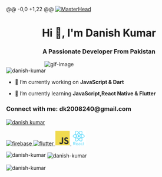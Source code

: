 @@ -0,0 +1,22 @@
[![MasterHead](https://1.bp.blogspot.com/-7A4WynwLsMw/XbBpCXG8fHI/AAAAAAAAMt4/uOa1bpLskYgrwGbllhSu2SDj_Mig8SXJQCLcBGAsYHQ/s1600/2000_600px.gif)](https://rishavchanda.io)
<h1 align="center">Hi 👋, I'm Danish Kumar</h1>
<h3 align="center">A Passionate Developer From Pakistan</h3>
<img align="right" width="400" src="https://user-images.githubusercontent.com/55389276/140866485-8fb1c876-9a8f-4d6a-98dc-08c4981eaf70.gif" alt="gif-image">
<p align="left"> <img src="https://komarev.com/ghpvc/?username=danish-kumar&label=Profile%20views&color=0e75b6&style=flat" alt="danish-kumar" /> </p>

- 🔭 I’m currently working on **JavaScript & Dart**

- 🌱 I’m currently learning **JavaScript,React Native & Flutter**

<h3 align="left">Connect with me: dk2008240@gmail.com</h3>
<p align="left">
<a href="https://fb.com/danish kumar" target="blank"><img align="center" src="https://raw.githubusercontent.com/rahuldkjain/github-profile-readme-generator/master/src/images/icons/Social/facebook.svg" alt="danish kumar" height="30" width="40" /></a>
</p>

<p align="left"> <a href="https://firebase.google.com/" target="_blank" rel="noreferrer"> <img src="https://www.vectorlogo.zone/logos/firebase/firebase-icon.svg" alt="firebase" width="40" height="40"/> </a> <a href="https://flutter.dev" target="_blank" rel="noreferrer"> <img src="https://www.vectorlogo.zone/logos/flutterio/flutterio-icon.svg" alt="flutter" width="40" height="40"/> </a> <a href="https://developer.mozilla.org/en-US/docs/Web/JavaScript" target="_blank" rel="noreferrer"> <img src="https://raw.githubusercontent.com/devicons/devicon/master/icons/javascript/javascript-original.svg" alt="javascript" width="40" height="40"/> </a> <a href="https://reactjs.org/" target="_blank" rel="noreferrer"> <img src="https://raw.githubusercontent.com/devicons/devicon/master/icons/react/react-original-wordmark.svg" alt="react" width="40" height="40"/> </a> </p>

<p><img align="left" src="https://github-readme-stats.vercel.app/api/top-langs?username=danish-kumar&show_icons=true&locale=en&layout=compact" alt="danish-kumar" /></p>

<p>&nbsp;<img align="center" src="https://github-readme-stats.vercel.app/api?username=danish-kumar&show_icons=true&locale=en" alt="danish-kumar" /></p>

<p><img align="center" src="https://github-readme-streak-stats.herokuapp.com/?user=danish-kumar&" alt="danish-kumar" /></p>
